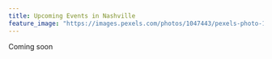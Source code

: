```yaml
---
title: Upcoming Events in Nashville
feature_image: "https://images.pexels.com/photos/1047443/pexels-photo-1047443.jpeg?auto=compress&cs=tinysrgb&w=1260&h=750&dpr=2"
---
```


Coming soon 
